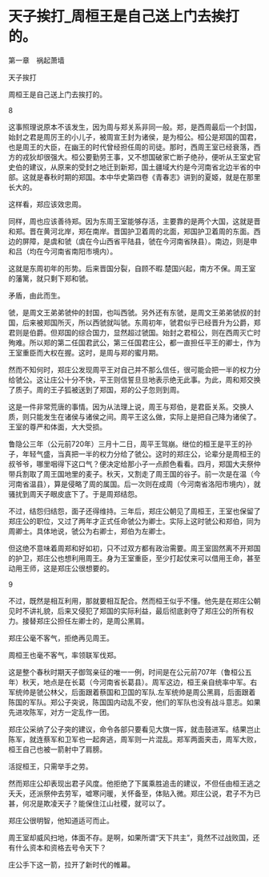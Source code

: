# 天子挨打_周桓王是自己送上门去挨打的。

第一章　祸起萧墙

天子挨打

周桓王是自己送上门去挨打的。

8

这事照理说原本不该发生，因为周与郑关系非同一般。郑，是西周最后一个封国，始封之君是周厉王的小儿子，被周宣王封为诸侯，是为桓公。桓公是郑国的国君，也是周王的大臣，在幽王的时代曾经担任周的司徒。那时，西周王室已经衰落，西方的戎狄却很强大。桓公要勤劳王事，又不想国破家亡断子绝孙，便听从王室史官史伯的建议，从原来的受封之地迁到新郑，国土疆域大约是今河南省北边半省的中部。这就是春秋时期的郑国。本中华史第四卷《青春志》讲到的夏姬，就是在那里长大的。

这样看，郑应该效忠周。

同样，周也应该善待郑。因为东周王室能够存活，主要靠的是两个大国，这就是晋和郑。晋在黄河北岸，郑在南岸。晋国护卫着周的北面，郑国护卫着周的东面。西边的屏障，是虞和虢（虞在今山西省平陆县，虢在今河南省陕县）。南边，则是申和吕（均在今河南省南阳市境内）。

这就是东周初年的形势。后来晋国分裂，自顾不暇.楚国兴起，南方不保。周王室的藩篱，就只剩下郑和虢。

矛盾，由此而生。

虢，是周文王弟弟虢仲的封国，也叫西虢。另外还有东虢，是周文王弟弟虢叔的封国，后来被郑国所灭，所以西虢就叫虢。东周初年，虢君似乎已经晋升为公爵，郑君则是伯爵。但郑国的综合国力，显然超过虢国。始封之君桓公，则在西周灭亡时殉难。所以郑的第二任国君武公，第三任国君庄公，都一直担任平王的卿士，作为王室重臣而大权在握。这时，是周与郑的蜜月期。

然而不知何时，郑庄公发现周平王对自己并不那么信任，很可能会把一半的权力分给虢公。这让庄公十分不快，平王则信誓旦旦地表示绝无此事。为此，周和郑交换了质子。周的王子狐被送到了郑国，郑的公子忽则到周。

这是一件非常荒唐的事情。因为从法理上说，周王与郑伯，是君臣关系。交换人质，则只能发生在诸侯与诸侯之间。周平王这么做，实际上是把自己降为诸侯了。王室的尊严和体面，大大受损。

鲁隐公三年（公元前720年）三月十二日，周平王驾崩。继位的桓王是平王的孙子，年轻气盛，当真把一半的权力分给了虢公。这时的郑庄公，论辈分是周桓王的叔爷爷，哪里咽得下这口气？便决定给那小子一点颜色看看。四月，郑国大夫祭仲带兵割取了周王国地里的麦子。秋天，又割走了周王国的谷子。前一次是在温（今河南省温县），算是侵略了周的属国。后一次则在成周（今河南省洛阳市境内），就骚扰到周天子眼皮底下了。于是周郑结怨。

不过，结怨归结怨，面子还得维持。三年后，郑庄公朝见了周桓王，王室也保留了郑庄公的职位，又过了两年才正式任命虢公为卿士。实际上这时虢公和郑伯，同为周卿士。具体地说，虢公为右卿士，郑伯为左卿士。

但这绝不意味着周郑和好如初，只不过双方都有政治需要。周王室固然离不开郑国的护卫，郑庄公也想利用周王。身为王室重臣，至少打起仗来可以借用王命，甚至动用王师，这是郑庄公很想要的。

9

不过，既然是相互利用，那就要相互配合。然而桓王似乎不懂。他先是在郑庄公朝见时不讲礼貌，后来又侵犯了郑国的实际利益，最后彻底剥夺了郑庄公的所有权力。接替郑庄公担任左卿士的，是周公黑肩。

郑庄公毫不客气，拒绝再见周王。

周桓王也毫不客气，率领联军伐郑。

这是整个春秋时期天子御驾亲征的唯一一例，时间是在公元前707年（鲁桓公五年）秋天，地点是在长葛（今河南省长葛县）。周军这边，桓王亲自统率中军。右军统帅是虢公林父，后面跟着蔡国和卫国的军队.左军统帅是周公黑肩，后面跟着陈国的军队。郑公子突说，陈国国内动乱不安，他们的军队也没有战斗意志。如果先进攻陈军，对方一定乱作一团。

郑庄公采纳了公子突的建议，命令各部只要看见大旗一挥，就击鼓进军。结果岂止陈军，就连蔡军和卫军也一起奔逃，周军则一片混乱。郑军两面夹击，周军大败，桓王自己也被一箭射中了肩膀。

活捉桓王，只需举手之劳。

然而郑庄公却表现出君子风度。他拒绝了下属乘胜追击的建议，不但任由桓王逃之夭夭，还派祭仲去劳军，嘘寒问暖，关怀备至，体贴入微。郑庄公说，君子不为已甚，何况是欺凌天子？能保住江山社稷，就可以了。

郑庄公很明智，他知道适可而止。

周王室却威风扫地，体面不存。是啊，如果所谓“天下共主”，竟然不过战败国，还有什么资本和资格去号令天下？

庄公手下这一箭，拉开了新时代的帷幕。